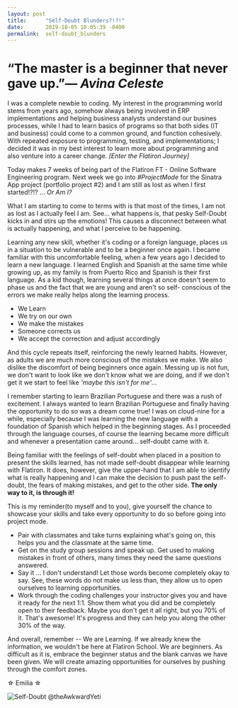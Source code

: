 ```yaml
---
layout: post
title:      "Self-Doubt Blunders?!?!"
date:       2019-10-05 18:05:39 -0400
permalink:  self-doubt_blunders
---
```


# “The master is a beginner that never gave up.”*― Avina Celeste*
I was a complete newbie to coding.  My interest in the programming world stems from years ago, somehow always being involved in ERP implementations and helping business analysts understand our busines processes, while I had to learn basics of programs so that both sides (IT and business) could come to a common ground, and function cohesively.  With repeated exposure to programming, testing, and implementations; I decided it was in my best interest to learn more about programming and also venture into a career change. *[Enter the Flatiron Journey]*

Today makes 7 weeks of being part of the Flatiron FT - Online Software Engineering program.  Next week we go into *#ProjectMode* for the Sinatra App project (portfolio project #2) and I am still as lost as when I first started!?!?  ... *Or Am I?*
	 
What I am starting to come to terms with is that most of the times, I am not as lost as I actually feel I am.  See... what happens is, that pesky Self-Doubt kicks in and stirs up the emotions! This causes a disconnect between what is actually happening, and what I perceive to be happening.

Learning any new skill, whether it's coding or a foreign language, places us in a situation to be vulnerable and to be a beginner once again.  I became familiar with this uncomfortable feeling, when a few years ago I decided to learn a new language.  I learned English and Spanish at the same time while growing up, as my family is from Puerto Rico and Spanish is their first language.  As a kid though, learning several things at once doesn't seem to phase us and the fact that we are young and aren't so self- conscious of the errors we make really helps along the learning process.

* We Learn
* We try on our own
* We make the mistakes
* Someone corrects us
* We accept the correction and adjust accordingly

And this cycle repeats itself, reinforcing the newly learned habits.  However, as adults we are much more conscious of the mistakes we make.  We also dislike the discomfort of being beginners once again. Messing up is not fun, we don't want to look like we don't know what we are doing, and if we don't get it we start to feel like *'maybe this isn't for me'*...

I remember starting to learn Brazilian Portuguese and there was a rush of excitement.  I always wanted to learn Brazilian Portuguese and finally having the opportunity to do so was a dream come true!  I was on cloud-nine for a while, especially because I was learning the new language with a foundation of Spanish which helped in the beginning stages.  As I proceeded through the language courses, of course the learning became more difficult and whenever a presentation came around... self-doubt came with it.

Being familiar with the feelings of self-doubt when placed in a position to present the skills learned, has not made self-doubt disappear while learning with Flatiron.  It does, however, give the upper-hand that I am able to identify what is really happening and I can make the decision to push past the self-doubt, the fears of making mistakes, and get to the other side.  **The only way to it, is through it!**

This is my reminder(to myself and to you), give yourself the chance to showcase your skills and take every opportunity to do so before going into project mode.  
* Pair with classmates and take turns explaining what's going on, this helps you and the classmate at the same time.  
* Get on the study group sessions and speak up.  Get used to making mistakes in front of others, many times they need the same questions answered.
* Say it ...  I don't understand!  Let those words become completely okay to say.  See, these words do not make us less than, they allow us to open ourselves to learning opportunities.
* Work through the coding challenges your instructor gives you and have it ready for the next 1:1.  Show them what you did and be completely open to their feedback.  Maybe you don't get it all right, but you 70% of it.  That's awesome!  It's progress and they can help you along the other 30% of the way.

And overall, remember -- We are Learning.  If we already knew the information, we wouldn't be here at Flatiron School.  We are beginners.  As difficult as it is, embrace the beginner status and the blank canvas we have been given.  We will create amazing opportunities for ourselves by pushing through the comfort zones.


☆ Emilia ☆




![Self-Doubt @theAwkwardYeti](https://smile904.fm/wp-content/uploads/2019/08/self-doubt.jpeg)


